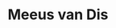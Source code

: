---
order: 12
category: residents
layout: post
title: Meeus van Dis
profession: 
image: /images/residents/meeusvandis_01.png
webiste:
---